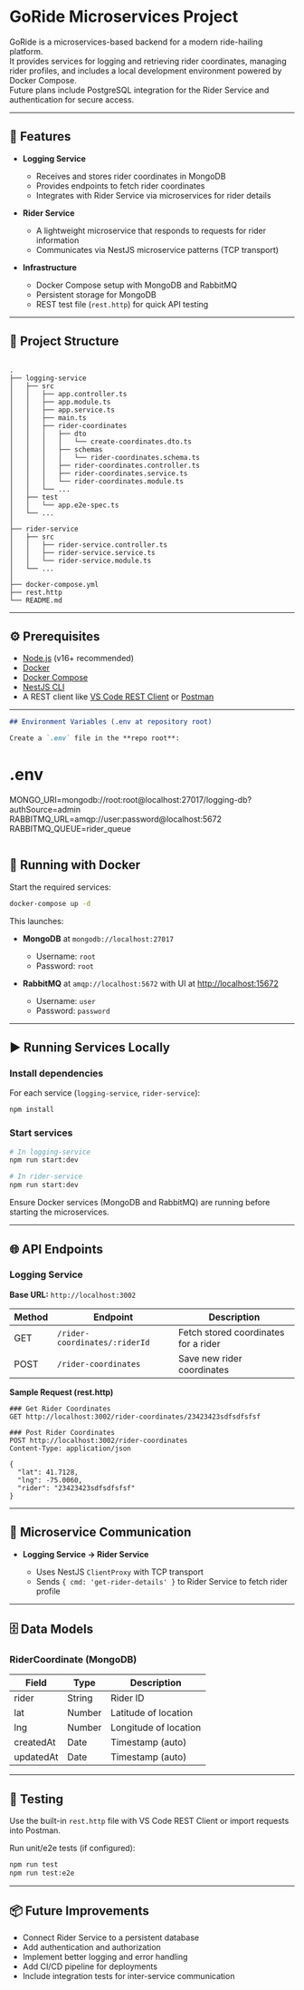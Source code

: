 # GoRide Microservices Project

GoRide is a microservices-based backend for a modern ride-hailing platform.  
It provides services for logging and retrieving rider coordinates, managing rider profiles, 
and includes a local development environment powered by Docker Compose.  
Future plans include PostgreSQL integration for the Rider Service and authentication for secure access.

---

## 🚀 Features

- **Logging Service**
  - Receives and stores rider coordinates in MongoDB
  - Provides endpoints to fetch rider coordinates
  - Integrates with Rider Service via microservices for rider details

- **Rider Service**
  - A lightweight microservice that responds to requests for rider information
  - Communicates via NestJS microservice patterns (TCP transport)

- **Infrastructure**
  - Docker Compose setup with MongoDB and RabbitMQ
  - Persistent storage for MongoDB
  - REST test file (`rest.http`) for quick API testing

---

## 📂 Project Structure

```

.
├── logging-service
│   ├── src
│   │   ├── app.controller.ts
│   │   ├── app.module.ts
│   │   ├── app.service.ts
│   │   ├── main.ts
│   │   ├── rider-coordinates
│   │   │   ├── dto
│   │   │   │   └── create-coordinates.dto.ts
│   │   │   ├── schemas
│   │   │   │   └── rider-coordinates.schema.ts
│   │   │   ├── rider-coordinates.controller.ts
│   │   │   ├── rider-coordinates.service.ts
│   │   │   └── rider-coordinates.module.ts
│   │   └── ...
│   ├── test
│   │   └── app.e2e-spec.ts
│   └── ...
│
├── rider-service
│   ├── src
│   │   ├── rider-service.controller.ts
│   │   ├── rider-service.service.ts
│   │   └── rider-service.module.ts
│   └── ...
│
├── docker-compose.yml
├── rest.http
└── README.md

````

---

## ⚙️ Prerequisites

- [Node.js](https://nodejs.org/) (v16+ recommended)
- [Docker](https://www.docker.com/)
- [Docker Compose](https://docs.docker.com/compose/)
- [NestJS CLI](https://docs.nestjs.com/cli/overview)
- A REST client like [VS Code REST Client](https://marketplace.visualstudio.com/items?itemName=humao.rest-client) or [Postman](https://www.postman.com/)

---

```markdown
## Environment Variables (.env at repository root)

Create a `.env` file in the **repo root**:

```

# .env

MONGO_URI=mongodb://root:root@localhost:27017/logging-db?authSource=admin
RABBITMQ_URL=amqp://user:password@localhost:5672
RABBITMQ_QUEUE=rider_queue

```
```

## 🐳 Running with Docker

Start the required services:

```bash
docker-compose up -d
````

This launches:

* **MongoDB** at `mongodb://localhost:27017`

  * Username: `root`
  * Password: `root`
* **RabbitMQ** at `amqp://localhost:5672` with UI at [http://localhost:15672](http://localhost:15672)

  * Username: `user`
  * Password: `password`

---

## ▶️ Running Services Locally

### Install dependencies

For each service (`logging-service`, `rider-service`):

```bash
npm install
```

### Start services

```bash
# In logging-service
npm run start:dev

# In rider-service
npm run start:dev
```

Ensure Docker services (MongoDB and RabbitMQ) are running before starting the microservices.

---

## 🌐 API Endpoints

### Logging Service

**Base URL:** `http://localhost:3002`

| Method | Endpoint                      | Description                          |
| ------ | ----------------------------- | ------------------------------------ |
| GET    | `/rider-coordinates/:riderId` | Fetch stored coordinates for a rider |
| POST   | `/rider-coordinates`          | Save new rider coordinates           |

**Sample Request (rest.http)**

```http
### Get Rider Coordinates
GET http://localhost:3002/rider-coordinates/23423423sdfsdfsfsf

### Post Rider Coordinates
POST http://localhost:3002/rider-coordinates
Content-Type: application/json

{
  "lat": 41.7128,
  "lng": -75.0060,
  "rider": "23423423sdfsdfsfsf"
}
```

---

## 🔗 Microservice Communication

* **Logging Service → Rider Service**

  * Uses NestJS `ClientProxy` with TCP transport
  * Sends `{ cmd: 'get-rider-details' }` to Rider Service to fetch rider profile

---

## 🗄️ Data Models

### RiderCoordinate (MongoDB)

| Field     | Type   | Description           |
| --------- | ------ | --------------------- |
| rider     | String | Rider ID              |
| lat       | Number | Latitude of location  |
| lng       | Number | Longitude of location |
| createdAt | Date   | Timestamp (auto)      |
| updatedAt | Date   | Timestamp (auto)      |

---

## 🧪 Testing

Use the built-in `rest.http` file with VS Code REST Client or import requests into Postman.

Run unit/e2e tests (if configured):

```bash
npm run test
npm run test:e2e
```

---

## 📦 Future Improvements

* Connect Rider Service to a persistent database
* Add authentication and authorization
* Implement better logging and error handling
* Add CI/CD pipeline for deployments
* Include integration tests for inter-service communication

```
```
